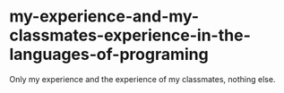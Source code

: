 # my-experience-and-my-classmates-experience-in-the-languages-of-programing
Only my experience and the experience of my classmates, nothing else.
